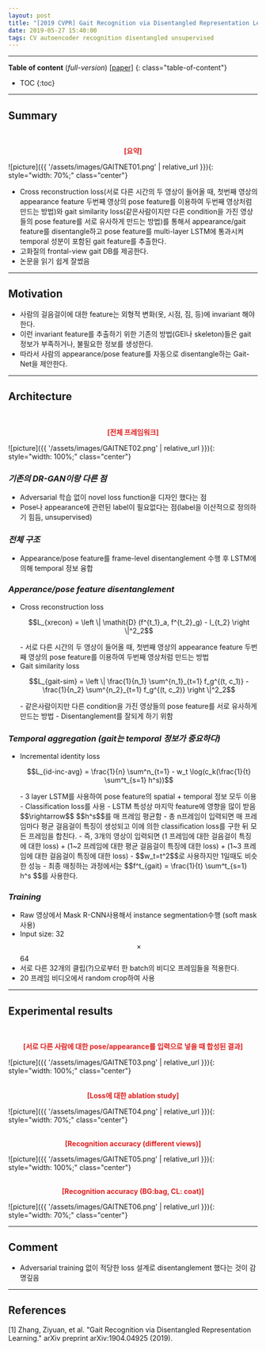 ```yaml
---
layout: post
title: "[2019 CVPR] Gait Recognition via Disentangled Representation Learning"
date: 2019-05-27 15:40:00
tags: CV autoencoder recognition disentangled unsupervised
---
```


<!--more-->

---

**Table of content** (*full-version*)
[[paper]](https://arxiv.org/pdf/1904.04925.pdf)
{: class="table-of-content"}
* TOC
{:toc}

---

## Summary


<br/>
<p align="center" style="color: #e01f1f; font-weight: bold;">[요약]</p>
![picture]({{ '/assets/images/GAITNET01.png' | relative_url }}){: style="width: 70%;" class="center"}
<br/>


- Cross reconstruction loss(서로 다른 시간의 두 영상이 들어올 때, 첫번째 영상의 appearance feature 두번째 영상의 pose feature를 이용하여 두번째 영상처럼 만드는 방법)와 gait similarity loss(같은사람이지만 다른 condition을 가진 영상들의 pose feature를 서로 유사하게 만드는 방법)를 통해서 appearance/gait feature를 disentangle하고 pose feature를 multi-layer LSTM에 통과시켜 temporal 성분이 포함된 gait feature를 추출한다.
- 고화질의 frontal-view gait DB를 제공한다.
- 논문을 읽기 쉽게 잘썼음

---

## Motivation


- 사람의 걸음걸이에 대한 feature는 외형적 변화(옷, 시점, 짐, 등)에 invariant 해야한다.
- 이런 invariant feature를 추출하기 위한 기존의 방법(GEI나 skeleton)들은 gait 정보가 부족하거나, 불필요한 정보를 생성한다. 
- 따라서 사람의 appearance/pose feature를 자동으로 disentangle하는 Gait-Net을 제안한다.

---

## Architecture

<br/>
<p align="center" style="color: #e01f1f; font-weight: bold;">[전체 프레임워크]</p>
![picture]({{ '/assets/images/GAITNET02.png' | relative_url }}){: style="width: 100%;" class="center"}
<br/>



### *기존의 DR-GAN이랑 다른 점*
- Adversarial 학습 없이 novel loss function을 디자인 했다는 점
- Pose나 appearance에 관련된 label이 필요없다는 점(label을 이산적으로 정의하기 힘듬, unsupervised)

### *전체 구조*
- Appearance/pose feature를 frame-level disentanglement 수행 후 LSTM에 의해 temporal 정보 융합

### *Apperance/pose feature disentanglement* 
- Cross reconstruction loss
  <p align="center">$$L_{xrecon} = \left \| \mathit{D} (f^{t_1}_a, f^{t_2}_g) - I_{t_2} \right \|^2_2$$</p>
  - 서로 다른 시간의 두 영상이 들어올 때, 첫번째 영상의 appearance feature 두번째 영상의 pose feature를 이용하여 두번째 영상처럼 만드는 방법
- Gait similarity loss
  <p align="center">$$L_{gait-sim} = \left \| \frac{1}{n_1} \sum^{n_1}_{t=1} f_g^{(t, c_1)} - \frac{1}{n_2} \sum^{n_2}_{t=1} f_g^{(t, c_2)}   \right \|^2_2$$</p>
  - 같은사람이지만 다른 condition을 가진 영상들의 pose feature를 서로 유사하게 만드는 방법
  - Disentanglement를 잘되게 하기 위함

### *Temporal aggregation (gait는 temporal 정보가 중요하다)* 
- Incremental identity loss
  <p align="center">$$L_{id-inc-avg} = \frac{1}{n} \sum^n_{t=1} - w_t \log(c_k(\frac{1}{t} \sum^t_{s=1} h^s))$$</p>
  - 3 layer LSTM를 사용하여 pose feature의 spatial + temporal 정보 모두 이용
  - Classification loss를 사용
  - LSTM 특성상 마지막 feature에 영향을 많이 받음 $$\rightarrow$$ $$h^s$$를 매 프레임 평균함
  - 총 n프레임이 입력되면 매 프레임마다 평균 걸음걸이 특징이 생성되고 이에 의한 classification loss를 구한 뒤 모든 프레임을 합친다.
  - 즉, 3개의 영상이 입력되면 (1 프레임에 대한 걸음걸이 특징에 대한 loss) + (1~2 프레임에 대한 평균 걸음걸이 특징에 대한 loss) + (1~3 프레임에 대한 걸음걸이 특징에 대한 loss)
  - $$w_t=t^2$$로 사용하지만 1일때도 비슷한 성능
  - 최종 매칭하는 과정에서는 $$f^t_{gait} = \frac{1}{t} \sum^t_{s=1} h^s $$를 사용한다.
    
### *Training*
- Raw 영상에서 Mask R-CNN사용해서 instance segmentation수행 (soft mask사용)
- Input size: 32 $$\times$$ 64
- 서로 다른 32개의 클립(?)으로부터 한 batch의 비디오 프레임들을 적용한다.
- 20 프레임 비디오에서 random crop하여 사용

---
  
## Experimental results


<br/>
<p align="center" style="color: #e01f1f; font-weight: bold;">[서로 다른 사람에 대한 pose/appearance를 입력으로 넣을 때 합성된 결과]</p>
![picture]({{ '/assets/images/GAITNET03.png' | relative_url }}){: style="width: 100%;" class="center"}
<br/>

<br/>
<p align="center" style="color: #e01f1f; font-weight: bold;">[Loss에 대한 ablation study]</p>
![picture]({{ '/assets/images/GAITNET04.png' | relative_url }}){: style="width: 70%;" class="center"}
<br/>

<br/>
<p align="center" style="color: #e01f1f; font-weight: bold;">[Recognition accuracy (different views)]</p>
![picture]({{ '/assets/images/GAITNET05.png' | relative_url }}){: style="width: 100%;" class="center"}
<br/>

<br/>
<p align="center" style="color: #e01f1f; font-weight: bold;">[Recognition accuracy (BG:bag, CL: coat)]</p>
![picture]({{ '/assets/images/GAITNET06.png' | relative_url }}){: style="width: 70%;" class="center"}
<br/>



---

## Comment

- Adversarial training 없이 적당한 loss 설계로 disentanglement 했다는 것이 감명깊음

---

## References

[1] Zhang, Ziyuan, et al. "Gait Recognition via Disentangled Representation Learning." arXiv preprint arXiv:1904.04925 (2019).
